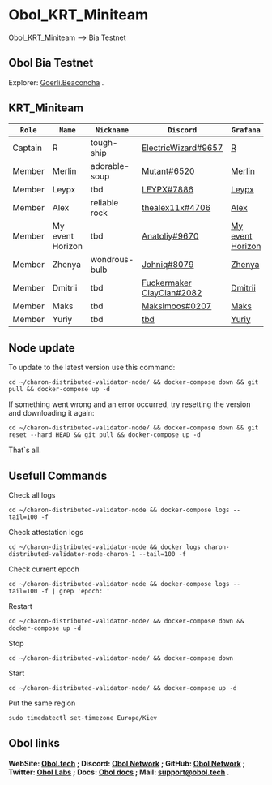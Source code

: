 # Obol_KRT_Miniteam
Obol_KRT_Miniteam --> Bia Testnet

Obol Bia Testnet
-------------------
Explorer: [Goerli.Beaconcha](https://goerli.beaconcha.in/validator/0x880bdc66b6baa7189610f753b90df476e0e9c032523ba17d0be89a5e9e92c6ec0b3279654c3ad897b857a15625bb3dd6#deposits) .

KRT_Miniteam
------------
`Role` | `Name` | `Nickname` | `Discord` | `Grafana`
--- | --- | --- | --- | ---
Captain | R | tough-ship | [ElectricWizard#9657](https://discord.com/users/194132632496373760) | [R](http://65.109.28.243:3000/d/singlenode/single-charon-node-dashboard?orgId=1&refresh=10s)
Member | Merlin | adorable-soup | [Mutant#6520](https://discord.com/users/877965122595868722) | [Merlin](http://178.150.62.251:3000/d/singlenode/single-charon-node-dashboard?orgId=1&refresh=10s)
Member | Leypx | tbd | [LEYPX#7886](https://discord.com/users/401855964745302046) | [Leypx](tbd)
Member | Alex | reliable rock | [thealex11x#4706](https://discord.com/users/824364194580529172) | [Alex](http://94.158.152.162:3000/d/singlenode/single-charon-node-dashboard?orgId=1&refresh=10s)
Member | My event Horizon | tbd | [Anatoliy#9670](https://discord.com/users/883017726661120001) | [My event Horizon](tbd)
Member | Zhenya | wondrous-bulb | [Johniq#8079](https://discord.com/users/304260322699640833) | [Zhenya](http://95.217.144.113:3333/d/singlenode/single-charon-node-dashboard?orgId=1&refresh=10s)
Member | Dmitrii | tbd | [Fuckermaker ClayClan#2082](https://discord.com/users/867052848735191070) | [Dmitrii](tbd)
Member | Maks | tbd | [Maksimoos#0207](https://discord.com/users/598959147794563081) | [Maks](tbd)
Member | Yuriy | tbd | [tbd](tbd) | [Yuriy](tbd)

Node update
-----------
To update to the latest version use this command:
```
cd ~/charon-distributed-validator-node/ && docker-compose down && git pull && docker-compose up -d
```
If something went wrong and an error occurred, try resetting the version and downloading it again:
```
cd ~/charon-distributed-validator-node/ && docker-compose down && git reset --hard HEAD && git pull && docker-compose up -d
```
That`s all.

Usefull Commands
----------------
Check all logs
```
cd ~/charon-distributed-validator-node && docker-compose logs --tail=100 -f
```
Check attestation logs
```
cd ~/charon-distributed-validator-node && docker logs charon-distributed-validator-node-charon-1 --tail=100 -f
```
Check current epoch
```
cd ~/charon-distributed-validator-node && docker-compose logs --tail=100 -f | grep 'epoch: '
```
Restart
```
cd ~/charon-distributed-validator-node/ && docker-compose down && docker-compose up -d
```
Stop
```
cd ~/charon-distributed-validator-node/ && docker-compose down
```
Start
```
cd ~/charon-distributed-validator-node/ && docker-compose up -d
```
Put the same region
```
sudo timedatectl set-timezone Europe/Kiev
```

Obol links
----------
#### WebSite: [Obol.tech](https://obol.tech/) ; Discord: [Obol Network](https://discord.com/invite/n6ebKsX46w) ; GitHub: [Obol Network](https://github.com/ObolNetwork) ; Twitter: [Obol Labs](https://twitter.com/ObolNetwork) ; Docs: [Obol docs](https://docs.obol.tech/) ; Mail: support@obol.tech .

